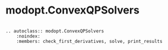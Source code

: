 # modopt.ConvexQPSolvers

```{eval-rst}

.. autoclass:: modopt.ConvexQPSolvers
    :noindex:
    :members: check_first_derivatives, solve, print_results

```
